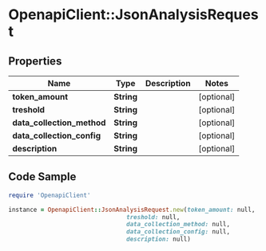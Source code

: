 # OpenapiClient::JsonAnalysisRequest

## Properties

Name | Type | Description | Notes
------------ | ------------- | ------------- | -------------
**token_amount** | **String** |  | [optional] 
**treshold** | **String** |  | [optional] 
**data_collection_method** | **String** |  | [optional] 
**data_collection_config** | **String** |  | [optional] 
**description** | **String** |  | [optional] 

## Code Sample

```ruby
require 'OpenapiClient'

instance = OpenapiClient::JsonAnalysisRequest.new(token_amount: null,
                                 treshold: null,
                                 data_collection_method: null,
                                 data_collection_config: null,
                                 description: null)
```


